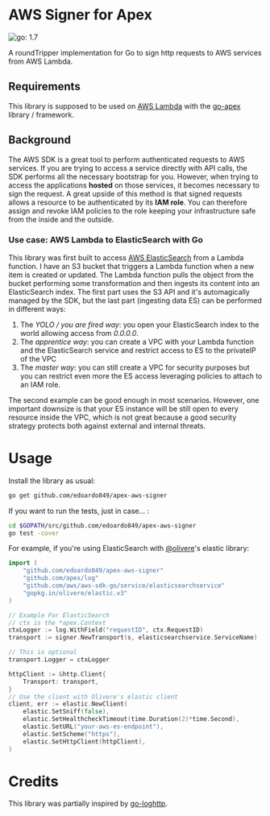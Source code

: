 # AWS Signer for Apex
![go: 1.7](https://img.shields.io/badge/go-1.7-blue.svg)

A roundTripper implementation for Go to sign http requests to AWS services from AWS Lambda.

## Requirements
This library is supposed to be used on [AWS Lambda](https://aws.amazon.com/lambda/) with the [go-apex](https://github.com/apex/go-apex) library / framework.

## Background
The AWS SDK is a great tool to perform authenticated requests to AWS services. If you are trying to access a service directly with API calls, the SDK performs all the necessary bootstrap for you. However, when trying to access the applications **hosted** on those services, it becomes necessary to sign the request. A great upside of this method is that signed requests allows a resource to be authenticated by its **IAM role**. You can therefore assign and revoke IAM policies to the role  keeping your infrastructure safe from the inside and the outside.

### Use case: AWS Lambda to ElasticSearch with Go
This library was first built to access [AWS ElasticSearch](https://aws.amazon.com/elasticsearch-service/) from a Lambda function. I have an S3 bucket that triggers a Lambda function when a new item is created or updated. The Lambda function pulls the object from the bucket performing some transformation and then ingests its content into an ElasticSearch index. The first part  uses the S3 API and it's automagically managed by the SDK, but the last part (ingesting data ES) can be performed in different ways:

1. The *YOLO / you are fired way*: you open your ElasticSearch index to the world allowing access from *0.0.0.0*.
1. The *apprentice way*: you can create a VPC with your Lambda function and the ElasticSearch service and restrict access to ES to the privateIP of the VPC 
1. The *master way*: you can still create a VPC for security purposes but you can restrict even more the ES access leveraging policies to attach to an IAM role.

The second example can be good enough in most scenarios. However, one important downsize is that your ES instance will be still open to every resource inside the VPC, which is not great because a good security strategy protects both against external and internal threats.

# Usage

Install the library as usual:

```bash 
go get github.com/edoardo849/apex-aws-signer
```

If you want to run the tests, just in case... :

```bash
cd $GOPATH/src/github.com/edoardo849/apex-aws-signer
go test -cover
```

For example, if you're using ElasticSearch with [@olivere](github.com/olivere)'s elastic library:

```go 
import (
    "github.com/edoardo849/apex-aws-signer"
    "github.com/apex/log"
    "github.com/aws/aws-sdk-go/service/elasticsearchservice"
    "gopkg.in/olivere/elastic.v3"
)

// Example For ElasticSearch
// ctx is the *apex.Context
ctxLogger := log.WithField("requestID", ctx.RequestID)
transport := signer.NewTransport(s, elasticsearchservice.ServiceName)

// This is optional
transport.Logger = ctxLogger

httpClient := &http.Client{
	Transport: transport,
}
// Use the client with Olivere's elastic client
client, err := elastic.NewClient(
    elastic.SetSniff(false),
    elastic.SetHealthcheckTimeout(time.Duration(2)*time.Second),
    elastic.SetURL("your-aws-es-endpoint"),
    elastic.SetScheme("https"),
    elastic.SetHttpClient(httpClient),
)
```

# Credits
This library was partially inspired by [go-loghttp](https://github.com/motemen/go-loghttp/blob/master/loghttp.go).
